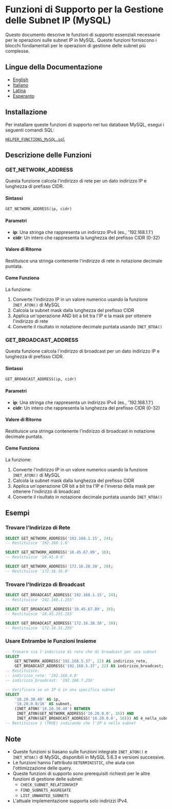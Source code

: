 # Funzioni di Supporto per la Gestione delle Subnet IP (MySQL)

Questo documento descrive le funzioni di supporto essenziali necessarie per le operazioni sulle subnet IP in MySQL. Queste funzioni forniscono i blocchi fondamentali per le operazioni di gestione delle subnet più complesse.

## Lingue della Documentazione

- [English](./HELPER_FUNCTIONS_MySQL.en.md)
- [Italiano](./HELPER_FUNCTIONS_MySQL.it.md)
- [Latina](./HELPER_FUNCTIONS_MySQL.la.md)
- [Esperanto](./HELPER_FUNCTIONS_MySQL.eo.md)

## Installazione

Per installare queste funzioni di supporto nel tuo database MySQL, esegui i seguenti comandi SQL:

[`HELPER_FUNCTIONS_MySQL.sql`](./sql/HELPER_FUNCTIONS_MySQL.sql)

## Descrizione delle Funzioni

### GET_NETWORK_ADDRESS

Questa funzione calcola l'indirizzo di rete per un dato indirizzo IP e lunghezza di prefisso CIDR.

#### Sintassi

```sql
GET_NETWORK_ADDRESS(ip, cidr)
```

#### Parametri

- **ip**: Una stringa che rappresenta un indirizzo IPv4 (es., '192.168.1.1')
- **cidr**: Un intero che rappresenta la lunghezza del prefisso CIDR (0-32)

#### Valore di Ritorno

Restituisce una stringa contenente l'indirizzo di rete in notazione decimale puntata.

#### Come Funziona

La funzione:
1. Converte l'indirizzo IP in un valore numerico usando la funzione `INET_ATON()` di MySQL
2. Calcola la subnet mask dalla lunghezza del prefisso CIDR
3. Applica un'operazione AND bit a bit tra l'IP e la mask per ottenere l'indirizzo di rete
4. Converte il risultato in notazione decimale puntata usando `INET_NTOA()`

### GET_BROADCAST_ADDRESS

Questa funzione calcola l'indirizzo di broadcast per un dato indirizzo IP e lunghezza di prefisso CIDR.

#### Sintassi

```sql
GET_BROADCAST_ADDRESS(ip, cidr)
```

#### Parametri

- **ip**: Una stringa che rappresenta un indirizzo IPv4 (es., '192.168.1.1')
- **cidr**: Un intero che rappresenta la lunghezza del prefisso CIDR (0-32)

#### Valore di Ritorno

Restituisce una stringa contenente l'indirizzo di broadcast in notazione decimale puntata.

#### Come Funziona

La funzione:
1. Converte l'indirizzo IP in un valore numerico usando la funzione `INET_ATON()` di MySQL
2. Calcola la subnet mask dalla lunghezza del prefisso CIDR
3. Applica un'operazione OR bit a bit tra l'IP e l'inverso della mask per ottenere l'indirizzo di broadcast
4. Converte il risultato in notazione decimale puntata usando `INET_NTOA()`

## Esempi

### Trovare l'Indirizzo di Rete

```sql
SELECT GET_NETWORK_ADDRESS('192.168.1.15', 24);
-- Restituisce '192.168.1.0'

SELECT GET_NETWORK_ADDRESS('10.45.67.89', 16);
-- Restituisce '10.45.0.0'

SELECT GET_NETWORK_ADDRESS('172.16.28.30', 20);
-- Restituisce '172.16.16.0'
```

### Trovare l'Indirizzo di Broadcast

```sql
SELECT GET_BROADCAST_ADDRESS('192.168.1.15', 24);
-- Restituisce '192.168.1.255'

SELECT GET_BROADCAST_ADDRESS('10.45.67.89', 16);
-- Restituisce '10.45.255.255'

SELECT GET_BROADCAST_ADDRESS('172.16.28.30', 20);
-- Restituisce '172.16.31.255'
```

### Usare Entrambe le Funzioni Insieme

```sql
-- Trovare sia l'indirizzo di rete che di broadcast per una subnet
SELECT 
    GET_NETWORK_ADDRESS('192.168.5.37', 22) AS indirizzo_rete,
    GET_BROADCAST_ADDRESS('192.168.5.37', 22) AS indirizzo_broadcast;
-- Restituisce:
-- indirizzo_rete: '192.168.4.0'
-- indirizzo_broadcast: '192.168.7.255'

-- Verificare se un IP è in una specifica subnet
SELECT 
    '10.20.30.40' AS ip,
    '10.20.0.0/16' AS subnet,
    (INET_ATON('10.20.30.40') BETWEEN 
     INET_ATON(GET_NETWORK_ADDRESS('10.20.0.0', 16)) AND 
     INET_ATON(GET_BROADCAST_ADDRESS('10.20.0.0', 16))) AS è_nella_subnet;
-- Restituisce 1 (TRUE) indicando che l'IP è nella subnet
```

## Note

- Queste funzioni si basano sulle funzioni integrate `INET_ATON()` e `INET_NTOA()` di MySQL, disponibili in MySQL 5.6.3 e versioni successive.
- Le funzioni hanno l'attributo `DETERMINISTIC`, che aiuta con l'ottimizzazione delle query.
- Queste funzioni di supporto sono prerequisiti richiesti per le altre funzioni di gestione delle subnet:
  - `CHECK_SUBNET_RELATIONSHIP`
  - `FIND_SUBNETS_AGGREGATE`
  - `LIST_UNWANTED_SUBNETS`
- L'attuale implementazione supporta solo indirizzi IPv4.
